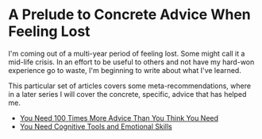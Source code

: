 # A Prelude to Concrete Advice When Feeling Lost

I'm coming out of a multi-year period of feeling lost. Some might call it a mid-life crisis. In an effort to be useful to others and not have my hard-won experience go to waste, I'm beginning to write about what I've learned.

This particular set of articles covers some meta-recommendations, where in a later series I will cover the concrete, specific, advice that has helped me.

* [You Need 100 Times More Advice Than You Think You Need](advice.md)
* [You Need Cognitive Tools and Emotional Skills](tools_skills.md)
